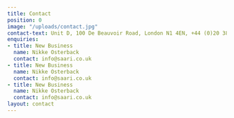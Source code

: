 ```yaml
---
title: Contact
position: 0
image: "/uploads/contact.jpg"
contact-text: Unit D, 100 De Beauvoir Road, London N1 4EN, +44 (0)20 3868 6443 hello@saari.io
enquiries:
- title: New Business
  name: Nikke Osterback
  contact: info@saari.co.uk
- title: New Business
  name: Nikke Osterback
  contact: info@saari.co.uk
- title: New Business
  name: Nikke Osterback
  contact: info@saari.co.uk
layout: contact
---
```



